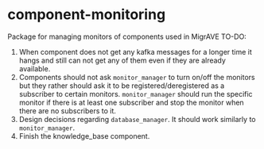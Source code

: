 # component-monitoring
Package for managing monitors of components used in MigrAVE
TO-DO:
1. When component does not get any kafka messages for a longer time it hangs and still can not get any of them even if they are already available.
2. Components should not ask `monitor_manager` to turn on/off the monitors but they rather should ask it to be registered/deregistered as a subscriber to certain monitors. `monitor_manager` should run the specific monitor if there is at least one subscriber and stop the monitor when there are no subscribers to it. 
3. Design decisions regarding `database_manager`. It should work similarly to `monitor_manager`.
4. Finish the knowledge_base component.
